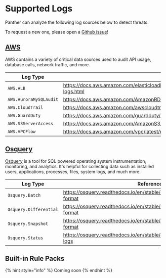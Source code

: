 # Supported Logs

Panther can analyze the following log sources below to detect threats.

To request a new one, please open a [Github issue](https://github.com/panther-labs/panther/issues)!

## [AWS](https://github.com/panther-labs/panther/tree/master/internal/log_analysis/log_processor/parsers/awslogs)

AWS contains a variety of critical data sources used to audit API usage, database calls, network traffic, and more.

| Log Type               | Reference                                                                                          |
| ---------------------- | -------------------------------------------------------------------------------------------------- |
| `AWS.ALB`              | https://docs.aws.amazon.com/elasticloadbalancing/latest/application/load-balancer-access-logs.html |
| `AWS.AuroraMySQLAudit` | https://docs.aws.amazon.com/AmazonRDS/latest/AuroraUserGuide/AuroraMySQL.Auditing.html             |
| `AWS.CloudTrail`       | https://docs.aws.amazon.com/awscloudtrail/latest/userguide/cloudtrail-event-reference.html         |
| `AWS.GuardDuty`        | https://docs.aws.amazon.com/guardduty/latest/ug/guardduty_finding-format.html                      |
| `AWS.S3ServerAccess`   | https://docs.aws.amazon.com/AmazonS3/latest/dev/LogFormat.html                                     |
| `AWS.VPCFlow`          | https://docs.aws.amazon.com/vpc/latest/userguide/flow-logs-records-examples.html                   |

## [Osquery](https://github.com/panther-labs/panther/tree/master/internal/log_analysis/log_processor/parsers/osquerylogs)

[Osquery](https://github.com/osquery/osquery) is a tool for SQL powered operating system instrumentation, monitoring, and analytics. It's helpful for collecting data such as installed users, applications, processes, files, system logs, and much more.

| Log Type               | Reference                                                                    |
| ---------------------- | ---------------------------------------------------------------------------- |
| `Osquery.Batch`        | https://osquery.readthedocs.io/en/stable/deployment/logging/#batch-format    |
| `Osquery.Differential` | https://osquery.readthedocs.io/en/stable/deployment/logging/#event-format    |
| `Osquery.Snapshot`     | https://osquery.readthedocs.io/en/stable/deployment/logging/#snapshot-format |
| `Osquery.Status`       | https://osquery.readthedocs.io/en/stable/deployment/logging/#status-logs     |

## Built-in Rule Packs

{% hint style="info" %}
Coming soon
{% endhint %}
